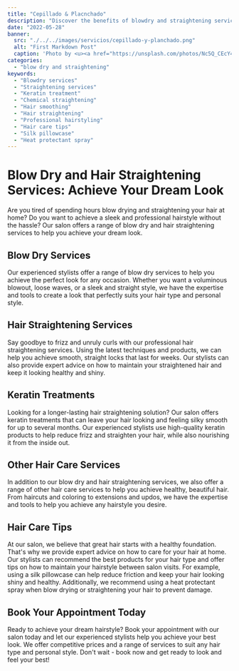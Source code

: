 ```yaml
---
title: "Cepillado & Placnchado"
description: "Discover the benefits of blowdry and straightening services offered at our salon. Transform your hair and achieve a perfect look with our professional hairstyling. Learn hairstyling tips and maintenance techniques, and check out before-and-after photos and client testimonials. Book your appointment now and experience the difference a good hair day can make"
date: "2022-05-28"
banner:
  src: "./../../images/servicios/cepillado-y-planchado.png"
  alt: "First Markdown Post"
  caption: 'Photo by <u><a href="https://unsplash.com/photos/Nc5Q_CEcY44">Florian Olivo</a></u>'
categories:
  - "blow dry and straightening"
keywords:
  - "Blowdry services"
  - "Straightening services"
  - "Keratin treatment"
  - "Chemical straightening"
  - "Hair smoothing"
  - "Hair straightening"
  - "Professional hairstyling"
  - "Hair care tips"
  - "Silk pillowcase"
  - "Heat protectant spray"
---
```


# Blow Dry and Hair Straightening Services: Achieve Your Dream Look

Are you tired of spending hours blow drying and straightening your hair at home? Do you want to achieve a sleek and professional hairstyle without the hassle? Our salon offers a range of blow dry and hair straightening services to help you achieve your dream look.

## Blow Dry Services

Our experienced stylists offer a range of blow dry services to help you achieve the perfect look for any occasion. Whether you want a voluminous blowout, loose waves, or a sleek and straight style, we have the expertise and tools to create a look that perfectly suits your hair type and personal style.

## Hair Straightening Services

Say goodbye to frizz and unruly curls with our professional hair straightening services. Using the latest techniques and products, we can help you achieve smooth, straight locks that last for weeks. Our stylists can also provide expert advice on how to maintain your straightened hair and keep it looking healthy and shiny.

## Keratin Treatments

Looking for a longer-lasting hair straightening solution? Our salon offers keratin treatments that can leave your hair looking and feeling silky smooth for up to several months. Our experienced stylists use high-quality keratin products to help reduce frizz and straighten your hair, while also nourishing it from the inside out.

## Other Hair Care Services

In addition to our blow dry and hair straightening services, we also offer a range of other hair care services to help you achieve healthy, beautiful hair. From haircuts and coloring to extensions and updos, we have the expertise and tools to help you achieve any hairstyle you desire.

## Hair Care Tips

At our salon, we believe that great hair starts with a healthy foundation. That's why we provide expert advice on how to care for your hair at home. Our stylists can recommend the best products for your hair type and offer tips on how to maintain your hairstyle between salon visits. For example, using a silk pillowcase can help reduce friction and keep your hair looking shiny and healthy. Additionally, we recommend using a heat protectant spray when blow drying or straightening your hair to prevent damage.

## Book Your Appointment Today

Ready to achieve your dream hairstyle? Book your appointment with our salon today and let our experienced stylists help you achieve your best look. We offer competitive prices and a range of services to suit any hair type and personal style. Don't wait - book now and get ready to look and feel your best!
